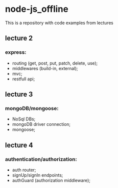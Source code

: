 # node-js_offline
This is a repository with code examples from lectures

## lecture 2
### express:
- routing (get, post, put, patch, delete, use);
- middlewares (build-in, external);
- mvc;
- restfull api;

## lecture 3
### mongoDB/mongoose:
- NoSql DBs;
- mongoDB driver connection;
- mongoose;

## lecture 4
### authentication/authorization:
- auth router;
- signUp/signIn endpoints;
- authGuard (authorization middleware);